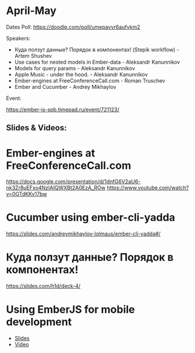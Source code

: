 # April-May

Dates Poll: https://doodle.com/poll/umepavvr6aufvkm2

Speakers:

- Куда ползут данные? Порядок в компонентах! (Stepik workflow) - Artem Shushev
- Use cases for nested models in Ember-data - Aleksandr Kanunnikov
- Models for query params - Aleksandr Kanunnikov
- Apple Music - under the hood. - Aleksandr Kanunnikov
- Ember-engines at FreeConferenceCall.com - Roman Truschev
- Ember and Cucumber - Andrey Mikhaylov

Event:

https://ember-js-spb.timepad.ru/event/721123/

##  Slides & Videos:

# Ember-engines at FreeConferenceCall.com
https://docs.google.com/presentation/d/1dnfG6V2aU6-nk3Zr8uEFxo4NzIAIQWXBt2A0EzA_ROw
https://www.youtube.com/watch?v=0GTdKKv17bw


# Cucumber using ember-cli-yadda
https://slides.com/andreymikhaylov-lolmaus/ember-cli-yadda#/

# Куда ползут данные? Порядок в компонентах!
https://slides.com/h1d/deck-4/

# Using EmberJS for mobile development
- [Slides](https://www.slideshare.net/DenisNazarenko2/spb-meetup-052518)
- [Video](https://youtu.be/lckVYEFqGwM)